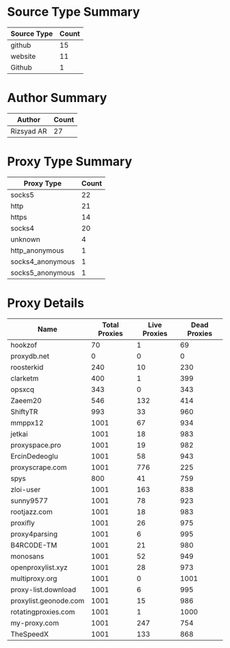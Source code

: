 # Source Type Summary

| Source Type | Count |
|-------------|-------|
| github | 15 |
| website | 11 |
| Github | 1 |


# Author Summary

| Author | Count |
|--------|-------|
| Rizsyad AR | 27 |


# Proxy Type Summary

| Proxy Type | Count |
|------------|-------|
| socks5 | 22 |
| http | 21 |
| https | 14 |
| socks4 | 20 |
| unknown | 4 |
| http_anonymous | 1 |
| socks4_anonymous | 1 |
| socks5_anonymous | 1 |


# Proxy Details

| Name | Total Proxies | Live Proxies | Dead Proxies |
|------|---------------|--------------|---------------|
| hookzof | 70 | 1 | 69 |
| proxydb.net | 0 | 0 | 0 |
| roosterkid | 240 | 10 | 230 |
| clarketm | 400 | 1 | 399 |
| opsxcq | 343 | 0 | 343 |
| Zaeem20 | 546 | 132 | 414 |
| ShiftyTR | 993 | 33 | 960 |
| mmppx12 | 1001 | 67 | 934 |
| jetkai | 1001 | 18 | 983 |
| proxyspace.pro | 1001 | 19 | 982 |
| ErcinDedeoglu | 1001 | 58 | 943 |
| proxyscrape.com | 1001 | 776 | 225 |
| spys | 800 | 41 | 759 |
| zloi-user | 1001 | 163 | 838 |
| sunny9577 | 1001 | 78 | 923 |
| rootjazz.com | 1001 | 18 | 983 |
| proxifly | 1001 | 26 | 975 |
| proxy4parsing | 1001 | 6 | 995 |
| B4RC0DE-TM | 1001 | 21 | 980 |
| monosans | 1001 | 52 | 949 |
| openproxylist.xyz | 1001 | 28 | 973 |
| multiproxy.org | 1001 | 0 | 1001 |
| proxy-list.download | 1001 | 6 | 995 |
| proxylist.geonode.com | 1001 | 15 | 986 |
| rotatingproxies.com | 1001 | 1 | 1000 |
| my-proxy.com | 1001 | 247 | 754 |
| TheSpeedX | 1001 | 133 | 868 |
